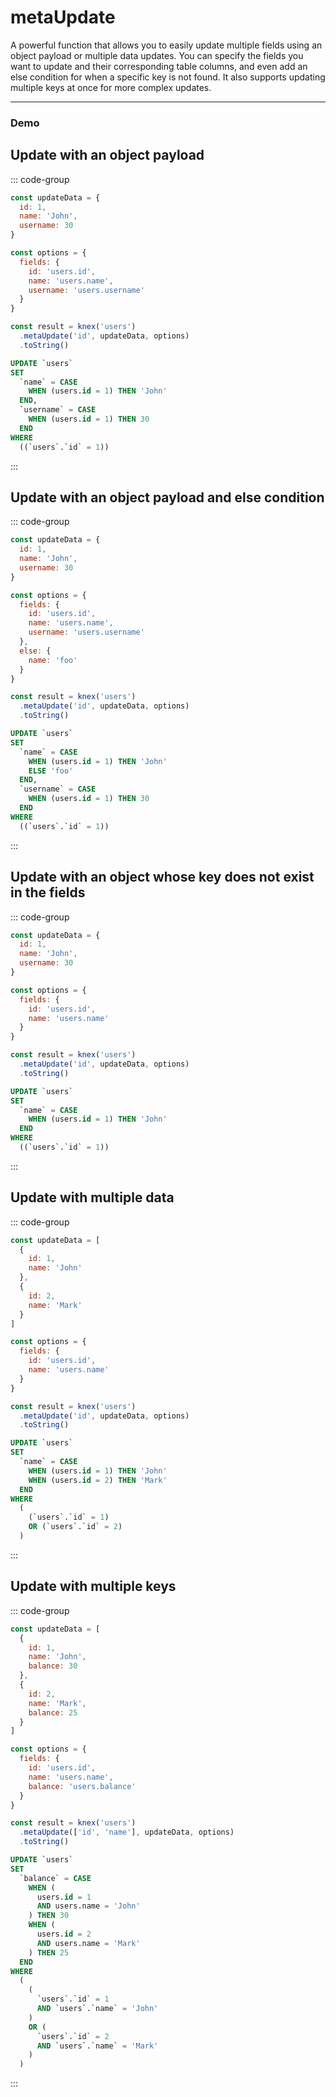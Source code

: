<!-- This content is auto generated /scripts/writeUtilityDocs.ts  -->
# metaUpdate

A powerful function that allows you to easily update multiple fields using an object payload or multiple data updates. You can specify the fields you want to update and their corresponding table columns, and even add an else condition for when a specific key is not found. It also supports updating multiple keys at once for more complex updates.


--------


### Demo
## Update with an object payload
::: code-group
```js [Syntax]
const updateData = {
  id: 1,
  name: 'John',
  username: 30
}

const options = {
  fields: {
    id: 'users.id',
    name: 'users.name',
    username: 'users.username'
  }
}

const result = knex('users')
  .metaUpdate('id', updateData, options)
  .toString()
```
```sql [Output]
UPDATE `users`
SET
  `name` = CASE
    WHEN (users.id = 1) THEN 'John'
  END,
  `username` = CASE
    WHEN (users.id = 1) THEN 30
  END
WHERE
  ((`users`.`id` = 1))
```
:::
## Update with an object payload and else condition
::: code-group
```js [Syntax]
const updateData = {
  id: 1,
  name: 'John',
  username: 30
}

const options = {
  fields: {
    id: 'users.id',
    name: 'users.name',
    username: 'users.username'
  },
  else: {
    name: 'foo'
  }
}

const result = knex('users')
  .metaUpdate('id', updateData, options)
  .toString()
```
```sql [Output]
UPDATE `users`
SET
  `name` = CASE
    WHEN (users.id = 1) THEN 'John'
    ELSE 'foo'
  END,
  `username` = CASE
    WHEN (users.id = 1) THEN 30
  END
WHERE
  ((`users`.`id` = 1))
```
:::
## Update with an object whose key does not exist in the fields
::: code-group
```js [Syntax]
const updateData = {
  id: 1,
  name: 'John',
  username: 30
}

const options = {
  fields: {
    id: 'users.id',
    name: 'users.name'
  }
}

const result = knex('users')
  .metaUpdate('id', updateData, options)
  .toString()
```
```sql [Output]
UPDATE `users`
SET
  `name` = CASE
    WHEN (users.id = 1) THEN 'John'
  END
WHERE
  ((`users`.`id` = 1))
```
:::
## Update with multiple data
::: code-group
```js [Syntax]
const updateData = [
  {
    id: 1,
    name: 'John'
  },
  {
    id: 2,
    name: 'Mark'
  }
]

const options = {
  fields: {
    id: 'users.id',
    name: 'users.name'
  }
}

const result = knex('users')
  .metaUpdate('id', updateData, options)
  .toString()
```
```sql [Output]
UPDATE `users`
SET
  `name` = CASE
    WHEN (users.id = 1) THEN 'John'
    WHEN (users.id = 2) THEN 'Mark'
  END
WHERE
  (
    (`users`.`id` = 1)
    OR (`users`.`id` = 2)
  )
```
:::
## Update with multiple keys
::: code-group
```js [Syntax]
const updateData = [
  {
    id: 1,
    name: 'John',
    balance: 30
  },
  {
    id: 2,
    name: 'Mark',
    balance: 25
  }
]

const options = {
  fields: {
    id: 'users.id',
    name: 'users.name',
    balance: 'users.balance'
  }
}

const result = knex('users')
  .metaUpdate(['id', 'name'], updateData, options)
  .toString()
```
```sql [Output]
UPDATE `users`
SET
  `balance` = CASE
    WHEN (
      users.id = 1
      AND users.name = 'John'
    ) THEN 30
    WHEN (
      users.id = 2
      AND users.name = 'Mark'
    ) THEN 25
  END
WHERE
  (
    (
      `users`.`id` = 1
      AND `users`.`name` = 'John'
    )
    OR (
      `users`.`id` = 2
      AND `users`.`name` = 'Mark'
    )
  )
```
:::